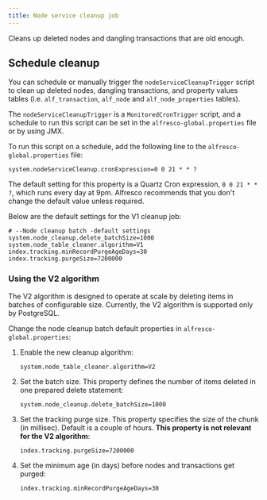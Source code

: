 ```yaml
---
title: Node service cleanup job
---
```


Cleans up deleted nodes and dangling transactions that are old enough.

## Schedule cleanup
You can schedule or manually trigger the `nodeServiceCleanupTrigger` script to clean up deleted nodes, dangling
transactions, and property values tables (i.e. `alf_transaction`, `alf_node` and `alf_node_properties` tables).

The `nodeServiceCleanupTrigger` is a `MonitoredCronTrigger` script, and a schedule to run this script can be set in the
`alfresco-global.properties` file or by using JMX.

To run this script on a schedule, add the following line to the `alfresco-global.properties` file:

```text
system.nodeServiceCleanup.cronExpression=0 0 21 * * ?
```

The default setting for this property is a Quartz Cron expression, `0 0 21 * * ?`, which runs every day at 9pm.
Alfresco recommends that you don't change the default value unless required.

Below are the default settings for the V1 cleanup job:

```text
# --Node cleanup batch -default settings
system.node_cleanup.delete_batchSize=1000
system.node_table_cleaner.algorithm=V1
index.tracking.minRecordPurgeAgeDays=30
index.tracking.purgeSize=7200000
```

### Using the V2 algorithm
The V2 algorithm is designed to operate at scale by deleting items in batches of configurable size. Currently, the V2
algorithm is supported only by PostgreSQL.

Change the node cleanup batch default properties in `alfresco-global.properties`:

1. Enable the new cleanup algorithm:

   ```text
   system.node_table_cleaner.algorithm=V2
   ```

2. Set the batch size. This property defines the number of items deleted in one prepared delete statement:

   ```text
   system.node_cleanup.delete_batchSize=1000
   ```

3. Set the tracking purge size. This property specifies the size of the chunk (in millisec). Default is a couple of hours.
   **This property is not relevant for the V2 algorithm**:

   ```text
   index.tracking.purgeSize=7200000
   ```

4. Set the minimum age (in days) before nodes and transactions get purged:

   ```text
   index.tracking.minRecordPurgeAgeDays=30
   ```
   

